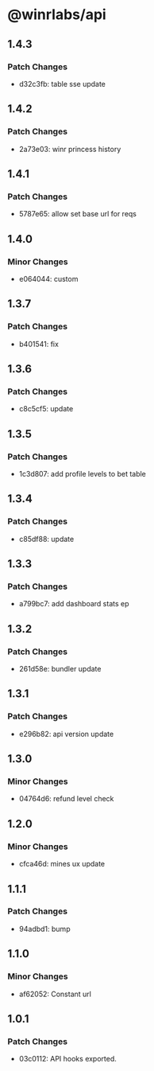 # @winrlabs/api

## 1.4.3

### Patch Changes

- d32c3fb: table sse update

## 1.4.2

### Patch Changes

- 2a73e03: winr princess history

## 1.4.1

### Patch Changes

- 5787e65: allow set base url for reqs

## 1.4.0

### Minor Changes

- e064044: custom

## 1.3.7

### Patch Changes

- b401541: fix

## 1.3.6

### Patch Changes

- c8c5cf5: update

## 1.3.5

### Patch Changes

- 1c3d807: add profile levels to bet table

## 1.3.4

### Patch Changes

- c85df88: update

## 1.3.3

### Patch Changes

- a799bc7: add dashboard stats ep

## 1.3.2

### Patch Changes

- 261d58e: bundler update

## 1.3.1

### Patch Changes

- e296b82: api version update

## 1.3.0

### Minor Changes

- 04764d6: refund level check

## 1.2.0

### Minor Changes

- cfca46d: mines ux update

## 1.1.1

### Patch Changes

- 94adbd1: bump

## 1.1.0

### Minor Changes

- af62052: Constant url

## 1.0.1

### Patch Changes

- 03c0112: API hooks exported.
